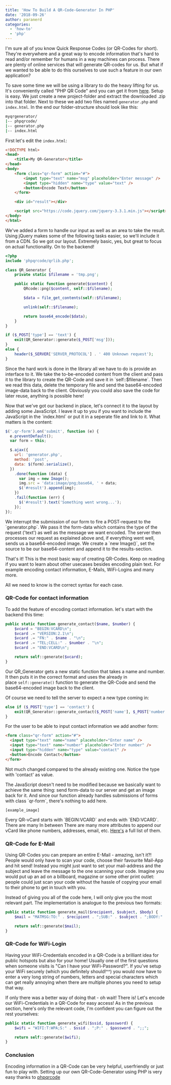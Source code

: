 ```yaml
---
title: 'How To Build A QR-Code-Generator In PHP'
date: '2018-09-26'
author: paranerd
categories:
  - 'how-to'
  - 'php'
---
```


I'm sure all of you know Quick Response Codes (or QR-Codes for short). They're everywhere and a great way to encode information that's hard to read and/or remember for humans in a way machines can process. There are plenty of online services that will generate QR-codes for us. But what if we wanted to be able to do this ourselves to use such a feature in our own application?

To save some time we will be using a library to do the heavy lifting for us. It's conveniently called "PHP QR Code" and you can get it from [here](http://phpqrcode.sourceforge.net/). Setup is easy. We just create a new project-folder and extract the downloaded .zip into that folder. Next to these we add two files named `generator.php` and `index.html`. In the end our folder-structure should look like this:

```bash { linenos=table }
myqrgenerator/
|-- phpqrcode/
|-- generator.php
|-- index.html
```

First let's edit the `index.html`:

```html { linenos=table }
<!DOCTYPE html>
<head>
    <title>My QR-Generator</title>
</head>
<body>
    <form class="qr-form" action="#">
        <input type="text" name="msg" placeholder="Enter message" />
        <input type="hidden" name="type" value="text" />
        <button>Encode Text</button>
    </form>

    <div id="result"></div>

    <script src="https://code.jquery.com/jquery-3.3.1.min.js"></script>
</body>
</html>
```

We've added a form to handle our input as well as an area to take the result. Using jQuery makes some of the following tasks easier, so we'll include it from a CDN. So we got our layout. Extremely basic, yes, but great to focus on actual functionality. On to the backend!

```php { linenos=table }
<?php
include 'phpqrcode/qrlib.php';

class QR_Generator {
    private static $filename = 'tmp.png';

    public static function generate($content) {
        QRcode::png($content, self::$filename);

        $data = file_get_contents(self::$filename);

        unlink(self::$filename);

        return base64_encode($data);
    }
}

if ($_POST['type'] == 'text') {
    exit(QR_Generator::generate($_POST['msg']));
}
else {
    header($_SERVER['SERVER_PROTOCOL'] . ' 400 Unknown request');
}
```

Since the hard work is done in the library all we have to do is provide an interface to it. We take the to-be-encoded content from the client and pass it to the library to create the QR-Code and save it in \`self::$filename\`. Then we read this data, delete the temporary file and send the base64-encoded image-data back to the client. Obviously you could also save the code for later reuse, anything is possible here!

Now that we've got our backend in place, let's connect it to the layout by adding some JavaScript. I leave it up to you if you want to include the JavaScript in the \`index.html\` or put it in a seperate file and link to it. What matters is the content:

```js { linenos=table }
$('.qr-form').on('submit', function (e) {
  e.preventDefault();
  var form = this;

  $.ajax({
    url: 'generator.php',
    method: 'post',
    data: $(form).serialize(),
  })
    .done(function (data) {
      var img = new Image();
      img.src = 'data:image/png;base64, ' + data;
      $('#result').append(img);
    })
    .fail(function (err) {
      $('#result').text('Something went wrong...');
    });
});
```

We interrupt the submission of our form to fire a POST-request to the \`generator.php\`. We pass it the form-data which contains the type of the request ('text') as well as the message we want encoded. The server then processes our request as explained above and, if everything went well, sends us a base64-encoded image. We create a \`new Image()\`, set the source to be our base64-content and append it to the results-section.

That's it! This is the most basic way of creating QR-Codes. Keep on reading if you want to learn about other usecases besides encoding plain text. For example encoding contact information, E-Mails, WiFi-Logins and many more.

All we need to know is the correct syntax for each case.

### QR-Code for contact information

To add the feature of encoding contact information. let's start with the backend this time:

```php { linenos=table }
public static function generate_contact($name, $number) {
    $vcard = "BEGIN:VCARD\n";
    $vcard .= "VERSION:2.1\n";
    $vcard .= "FN:" . $name . "\n";
    $vcard .= "TEL;CELL:" . $number . "\n";
    $vcard .= "END:VCARD\n";

    return self::generate($vcard);
}
```

Our QR_Generator gets a new static function that takes a name and number. It then puts it in the correct format and uses the already in place `self::generate()` function to generate the QR-Code and send the base64-encoded image back to the client.

Of course we need to tell the server to expect a new type coming in:

```php { linenos=table }
else if ($_POST['type'] == 'contact') {
    exit(QR_Generator::generate_contact($_POST['name'], $_POST['number']));
}
```

For the user to be able to input contact information we add another form:

```html { linenos=table }
<form class="qr-form" action="#">
  <input type="text" name="name" placeholder="Enter name" />
  <input type="text" name="number" placeholder="Enter number" />
  <input type="hidden" name="type" value="contact" />
  <button>Encode Contact</button>
</form>
```

Not much changed compared to the already existing one. Notice the type with 'contact' as value.

The JavaScript doesn't need to be modified because we basically want to achieve the same thing: send form-data to our server and get an image back for it. And since our function already handles submissions of forms with class \`qr-form\`, there's nothing to add here.

```
[example_image]
```

Every QR-vCard starts with \`BEGIN:VCARD\` and ends with \`END:VCARD\`. There are many In between There are many more attributes to append our vCard like phone numbers, addresses, email, etc. [Here's](https://en.wikipedia.org/wiki/VCard) a full list of them.

### QR-Code for E-Mail

Using QR-Codes you can prepare an entire E-Mail - amazing, isn't it?! People would only have to scan your code, choose their favourite Mail-App and hit send! Instead you might just want to set your mail-address and the subject and leave the message to the one scanning your code. Imagine you would put up an ad on a billboard, magazine or some other print outlet: people could just scan your code without the hassle of copying your email to their phone to get in touch with you.

Instead of giving you all of the code here, I will only give you the most relevant part. The implementation is analogue to the previous two formats:

```php { linenos=table }
public static function generate_mail($recipient, $subject, $body) {
    $mail = "MATMSG:TO:" . $recipient . ";SUB:" . $subject . ";BODY:" . $body . ";;";

    return self::generate($mail);
}
```

### QR-Code for WiFi-Login

Having your WiFi-Credentials encoded in a QR-Code is a brilliant idea for public hotspots but also for your home! Usually one of the first questions when someone visits is "Can I have your WiFi-Password?". If you've setup your WiFi securely (which you definitely should!^^) you would now have to enter a very long string of numbers, letters and special characters which can get really annoying when there are multiple phones you need to setup that way.

If only there was a better way of doing that - oh wait! There is! Let's encode our WiFi-Credentials in a QR-Code for easy access! As in the previous section, here's only the relevant code, I'm confident you can figure out the rest yourselves:

```php { linenos=table }
public static function generate_wifi($ssid, $password) {
    $wifi = "WIFI:T:WPA;S:" . $ssid . ";P:" . $password . ";;";

    return self::generate($wifi);
}
```

### Conclusion

Encoding information in a QR-Code can be very helpful, userfriendly or just fun to play with. Setting up our own QR-Code-Generator using PHP is very easy thanks to [phpqrcode](http://phpqrcode.sourceforge.net/)
